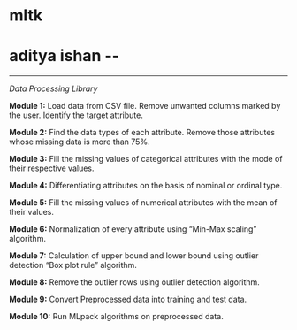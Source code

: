 # mltk
# aditya ishan --
-------------------
*Data Processing Library*

**Module 1:** Load data from CSV file.
              Remove unwanted columns marked by the user.
              Identify the target attribute.
        
**Module 2:** Find the data types of each attribute.
              Remove those attributes whose missing data is more than 75%.

**Module 3:** Fill the missing values of categorical attributes with the mode of 
              their respective values.

**Module 4:** Differentiating attributes on the basis of nominal or ordinal type.

**Module 5:** Fill the missing values of numerical attributes with the mean of 
              their values.

**Module 6:** Normalization of every attribute using “Min-Max scaling” algorithm.

**Module 7:** Calculation of upper bound and lower bound using outlier detection 
              “Box plot rule” algorithm.

**Module 8:** Remove the outlier rows using outlier detection algorithm.

**Module 9:** Convert Preprocessed data into training and test data.

**Module 10:** Run MLpack algorithms on preprocessed data.


